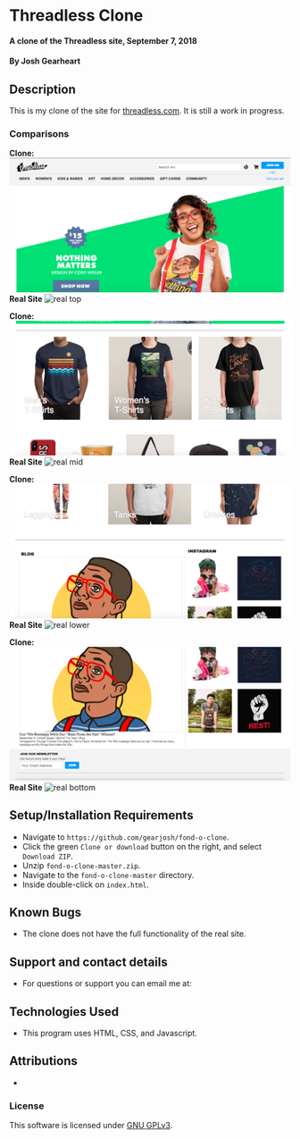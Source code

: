 # Threadless Clone

#### A clone of the Threadless site, September 7, 2018

#### By Josh Gearheart


## Description
This is my clone of the site for [threadless.com](threadless.com).  It is still a work in progress.

### Comparisons

**Clone:**
![clone top](img/mytop.png)
**Real Site**
![real top](img/realtop.jpg)

**Clone:**
![clone mid](img/mymid.png)
**Real Site**
![real mid](img/realmid.jpg)

**Clone:**
![clone lower](img/mylower.png)
**Real Site**
![real lower](img/reallower.jpg)

**Clone:**
![clone bottom](img/mybottom.png)
**Real Site**
![real bottom](img/realbottom.jpg)

## Setup/Installation Requirements
- Navigate to `https://github.com/gearjosh/fond-o-clone`.
- Click the green `Clone or download` button on the right, and select `Download ZIP`.
- Unzip `fond-o-clone-master.zip`.
- Navigate to the `fond-o-clone-master` directory.
- Inside  double-click on `index.html`.

## Known Bugs
- The clone does not have the full functionality of the real site.

## Support and contact details
- For questions or support you can email me at:

## Technologies Used
- This program uses HTML, CSS, and Javascript.

## Attributions
-

### License
This software is licensed under [GNU GPLv3](LICENSE.txt).
